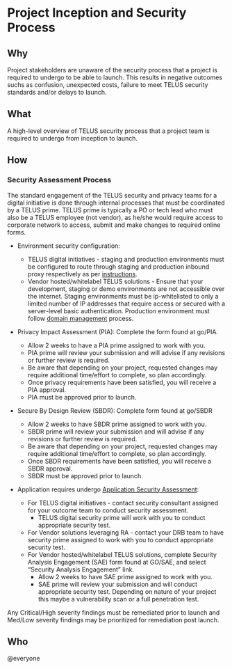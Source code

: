 # Project Inception and Security Process

## Why

Project stakeholders are unaware of the security process that a project is required to undergo to be able to launch. This results in negative outcomes suchs as confusion, unexpected costs, failure to meet TELUS security standards and/or delays to launch.

## What

A high-level overview of TELUS security process that a project team is required to undergo from inception to launch.

## How

### Security Assessment Process

The standard engagement of the TELUS security and privacy teams for a digital initiative is done through internal processes that must be coordinated by a TELUS prime. TELUS prime is typically a PO or tech lead who must also be a TELUS employee (not vendor), as he/she would require access to corporate network to access, submit and make changes to required online forms.

- Environment security configuration:
  - TELUS digital initiatives - staging and production environments must be configured to route through staging and production inbound proxy respectively as per [instructions](https://github.com/telus/reference-architecture/blob/master/delivery/inbound-proxies.md).
  - Vendor hosted/whitelabel TELUS solutions - Ensure that your development, staging or demo environments are not accessible over the internet. Staging environments must be ip-whitelisted to only a limited number of IP addresses that require access or secured with a server-level basic authentication. Production environment must follow [domain management](https://github.com/telus/reference-architecture/blob/master/security/domain-management.md) process.

- Privacy Impact Assessment (PIA): Complete the form found at go/PIA. 
  - Allow 2 weeks to have a PIA prime assigned to work with you.
  - PIA prime will review your submission and will advise if any revisions or further review is required.
  - Be aware that depending on your project, requested changes may require additional time/effort to complete, so plan accordingly.
  - Once privacy requirements have been satisfied, you will receive a PIA approval.
  - PIA must be approved prior to launch.

- Secure By Design Review (SBDR): Complete form found at go/SBDR
  - Allow 2 weeks to have SBDR prime assigned to work with you.
  - SBDR prime will review your submission and will advise if any revisions or further review is required.
  - Be aware that depending on your project, requested changes may require additional time/effort to complete, so plan accordingly.
  - Once SBDR requirements have been satisfied, you will receive a SBDR approval.
  - SBDR must be approved prior to launch.

- Application requires undergo [Application Security Assessment](app-sec-testing.md):
  - For TELUS digital initiatives - contact security consultant assigned for your outcome team to conduct security assessment.
    - TELUS digital security prime will work with you to conduct appropriate security test.
  - For Vendor solutions leveraging RA - contact your DRB team to have security prime assigned to work with you to conduct appropriate security test.
  - For Vendor hosted/whitelabel TELUS solutions, complete Security Analysis Engagement (SAE) form found at GO/SAE, and select “Security Analysis Engagement” link.
    - Allow 2 weeks to have SAE prime assigned to work with you.
    - SAE prime will review your submission and will conduct appropriate security test. Depending on nature of your project this maybe a vulnerability scan or a full penetration test.

Any Critical/High severity findings must be remediated prior to launch and Med/Low severity findings may be prioritized for remediation post launch.

## Who

@everyone
